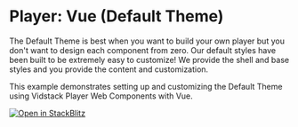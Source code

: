 # Player: Vue (Default Theme)

The Default Theme is best when you want to build your own player but you don't want to
design each component from zero. Our default styles have been built to be extremely easy to
customize! We provide the shell and base styles and you provide the content and customization.

This example demonstrates setting up and customizing the Default Theme using Vidstack Player
Web Components with Vue.

[![Open in StackBlitz](https://developer.stackblitz.com/img/open_in_stackblitz.svg)][stackblitz-demo]

[stackblitz-demo]: https://stackblitz.com/fork/github/vidstack/vidstack/tree/next/examples/player/vue/default-theme?title=Vidstack%20Player%20-%20Vue%20%28Default%20Theme%29&file=src/main.ts&showSidebar=1
